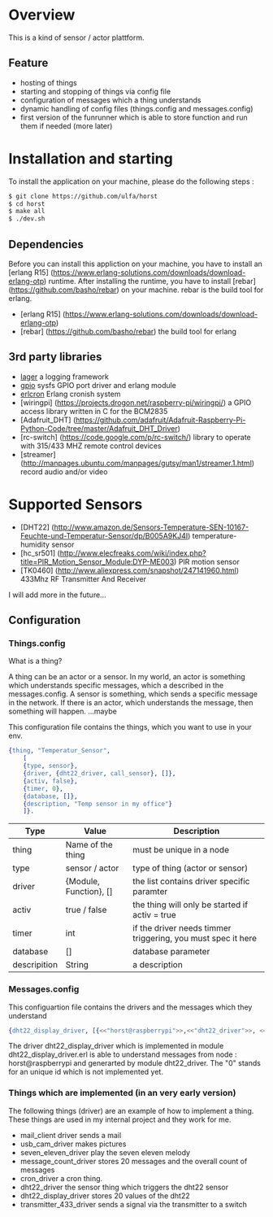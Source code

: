 # Overview

This is a kind of sensor / actor plattform. 

## Feature

* hosting of things
* starting and stopping of things via config file
* configuration of messages which a thing understands
* dynamic handling of config files (things.config and messages.config)
* first version of the funrunner which is able to store function and run them if needed (more later)

# Installation and starting

To install the application on your machine, please do the following steps :

```bash
$ git clone https://github.com/ulfa/horst 
$ cd horst
$ make all
$ ./dev.sh
```

## Dependencies

Before you can install this appliction on your machine, you have to install an [erlang R15] (https://www.erlang-solutions.com/downloads/download-erlang-otp) runtime. 
After installing the runtime, you have to install [rebar] (https://github.com/basho/rebar) on your machine. rebar is the build tool for erlang.

* [erlang R15] (https://www.erlang-solutions.com/downloads/download-erlang-otp)
* [rebar] (https://github.com/basho/rebar) the build tool for erlang

## 3rd party libraries

* [lager](https://github.com/basho/lager) a logging framework
* [gpio](https://github.com/Feuerlabs/gpio) sysfs GPIO port driver and erlang module
* [erlcron](https://github.com/erlware/erlcron.git) Erlang cronish system
* [wiringpi] (https://projects.drogon.net/raspberry-pi/wiringpi/) a GPIO access library written in C for the BCM2835
* [Adafruit_DHT] (https://github.com/adafruit/Adafruit-Raspberry-Pi-Python-Code/tree/master/Adafruit_DHT_Driver)
* [rc-switch] (https://code.google.com/p/rc-switch/) library to operate with 315/433 MHZ remote control devices
* [streamer] (http://manpages.ubuntu.com/manpages/gutsy/man1/streamer.1.html) record audio and/or video 

# Supported Sensors

* [DHT22] (http://www.amazon.de/Sensors-Temperature-SEN-10167-Feuchte-und-Temperatur-Sensor/dp/B005A9KJ4I) temperature-humidity sensor
* [hc_sr501] (http://www.elecfreaks.com/wiki/index.php?title=PIR_Motion_Sensor_Module:DYP-ME003) PIR motion sensor
* [TK0460] (http://www.aliexpress.com/snapshot/247141960.html) 433Mhz RF Transmitter And Receiver 

I will add more in the future...

## Configuration

### Things.config

What is a thing?

A thing can be an actor or a sensor. In my world, an actor is something which understands 
specific messages, which a described in the messages.config.
A sensor is something, which sends a specific message in the network. If there is an actor,
which understands the message, then something will happen. ...maybe

This configuration file contains the things, which you want to use in your env. 

```erlang
{thing, "Temperatur_Sensor",
	[
	{type, sensor},	 
	{driver, {dht22_driver, call_sensor}, []}, 
	{activ, false},
	{timer, 0},
	{database, []},
	{description, "Temp sensor in my office"}
	]}.
```
Type        | Value                       |Description
------------|-----------------------------|--------------------------------------------------------------
thing       | Name of the thing           | must be unique in a node
type        | sensor / actor              | type of thing (actor or sensor)
driver      | {Module, Function}, []      | the list contains driver specific paramter
activ       | true / false                | the thing will only be started if activ = true
timer       | int                         | if the driver needs timmer triggering, you must spec it here
database    | []                          | database parameter
descripition| String                      | a description

### Messages.config

This configuartion file contains the drivers and the messages which they understand

```erlang
{dht22_display_driver, [{<<"horst@raspberrypi">>,<<"dht22_driver">>, <<"0">>}]}.
```

The driver dht22_display_driver which is implemented in module dht22_display_driver.erl is
able to understand messages from node : horst@raspberrypi and generarted by module  dht22_driver.
The "0" stands for an unique id which is not implemented yet.

### Things which are implemented (in an very early version)

The following things (driver) are an example of how to implement a thing.
These things are used in my internal project and they work for me.

* mail_client driver sends a mail 
* usb_cam_driver makes pictures 
* seven_eleven_driver play the seven eleven melody 
* message_count_driver stores 20 messages and the overall count of messages
* cron_driver a cron thing. 
* dht22_driver the sensor thing which triggers the dht22 sensor
* dht22_display_driver stores 20 values of the dht22 
* transmitter_433_driver sends a signal via the transmitter to a switch

